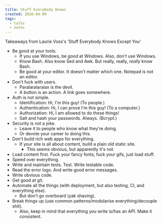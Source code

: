 ```yaml
---
title: Stuff Everybody Knows
created: 2016-04-09
tags:
  - talks
  - notes
---
```


Takeaways from Laurie Voss's 'Stuff Everybody Knows Except You'

* Be good at your tools.
  * If you use Windows, be _good_ at Windows. Also, don't use Windows.
  * Know Bash. Also know Sed and Awk. But really, really, _really_ know Bash.
  * Be good at your editor. It doesn't matter which one. Notepad is not an editor.
* Don't fuck with users.
  * Paralaralaralax is the devil.
  * A button is an action. A link goes somewhere.
* Auth is not simple.
  * Identification: Hi, I'm this guy! (To people.)
  * Authentication: Hi, I can prove I'm this guy! (To a computer.)
  * Authorization: Hi, I am allowed to do these things!
  * Salt and hash your passwords. Always. (Bcrypt.)
* Security is not a joke.
  * Leave it to people who know what they're doing.
  * Or devote your career to doing this.
* Don't build rich web apps for everything.
  * If your site is all about content, build a plain old static site.
    * This seems obvious, but apparently it's not.
* Load content first. Fuck your fancy fonts, fuck your gifs, just load stuff.
* Speed over everything.
* Write and maintain tests. Test. Write testable code.
* Read the error logs. And write good error messages.
* Write obvious code.
* Get good at git.
* Automate all the things (with deployment, but also testing, CI, and everything else).
  * But don't go overboard (yak shaving).
* Break things up (use common patterns/modularise everything/decouple shit).
  * Also, keep in mind that everything you write is/has an API. Make it consistent.
